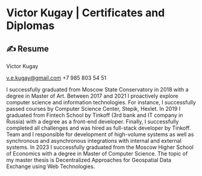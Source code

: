 # Victor Kugay | Certificates and Diplomas

## ✍ Resume

Viсtor Kugay

v.e.kugay@gmail.com
+7 985 803 54 51

I successfully graduated from Moscow State Conservatory in 2018 with a degree in Master of Art. Between 2017 and 2021 I proactively explore computer science and information technologies. For instance, I successfully passed courses by Computer Science Center, Stepik, Hexlet. In 2019 I graduated from Fintech School by Tinkoff (3rd bank and IT company in Russia) with a degree as a front-end developer. Finally, I successfully completed all challenges and was hired as full-stack developer by Tinkoff. Team and I responsible for development of high-volume systems as well as synchronous and asynchronous integrations with internal and external systems. In 2023 I successfully graduated from the Moscow Higher School of Economics with a degree in Master of Computer Science. The topic of my master thesis is Decentralized Approaches for Geospatial Data Exchange using Web Technologies.
